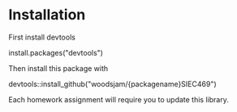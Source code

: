# Installation

First install devtools

install.packages("devtools")

Then install this package with

devtools::install_github("woodsjam/{packagename}SIEC469")

Each homework assignment will require you to update this library.
